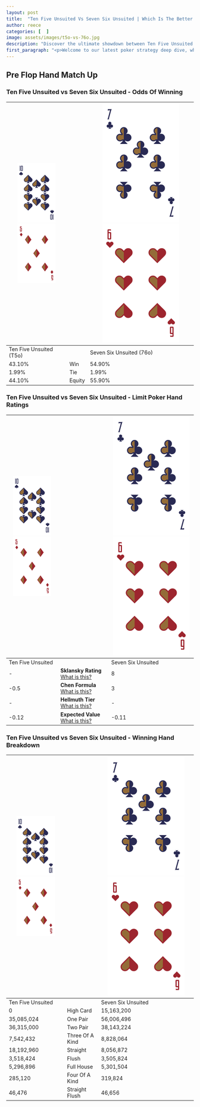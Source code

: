 ```yaml
---
layout: post
title:  "Ten Five Unsuited Vs Seven Six Unsuited | Which Is The Better Hand In Poker? A Complete Guide"
author: reece
categories: [  ]
image: assets/images/t5o-vs-76o.jpg
description: "Discover the ultimate showdown between Ten Five Unsuited and Seven Six Unsuited in poker! Uncover the odds, strategies, and scenarios where one hand triumphs over the other. Get ready to up your poker game with this thrilling analysis."
first_paragraph: "<p>Welcome to our latest poker strategy deep dive, where we're pitting two distinct hands against each other in a high-stakes showdown: Ten Five Unsuited vs Seven Six Unsuited.</p><p>In the dynamic world of poker, every decision counts, and knowing which hand holds the upper hand is key to your success at the table.</p><p>In this article, we'll dissect these two hands, explore the scenarios where one dominates the other, and equip you with the knowledge to make strategic choices that can tip the odds in your favor.</p><p>Get ready to unravel the intriguing dynamics of these poker hands and elevate your game to new heights.</p>"
---
```




[comment]: # (sp0)

## Pre Flop Hand Match Up

<div class="table hand-ratings" markdown="1"> 



### Ten Five Unsuited vs Seven Six Unsuited - Odds Of Winning


    
| ![image info](assets/images/hand1/T.png) ![image info](assets/images/hand1/5o.png) |  | ![image info](assets/images/hand2/7.png) ![image info](assets/images/hand2/6o.png) |
| -------- | -------- | -------- |
| Ten Five Unsuited (T5o) |  | Seven Six Unsuited (76o) |
| 43.10% | Win | 54.90% |
| 1.99% | Tie | 1.99% |
| 44.10% | Equity | 55.90% |




[comment]: # (sp1)



### Ten Five Unsuited vs Seven Six Unsuited - Limit Poker Hand Ratings


    
| ![image info](assets/images/hand1/T.png) ![image info](assets/images/hand1/5o.png) |  | ![image info](assets/images/hand2/7.png) ![image info](assets/images/hand2/6o.png) |
| -------- | -------- | -------- |
| Ten Five Unsuited |  | Seven Six Unsuited |
| - | **Sklansky Rating** [What is this?](/sklansky-rating-explained) | 8 |
| -0.5 | **Chen Formula** [What is this?](/chen-formula-explained) | 3 |
| - | **Hellmuth Tier** [What is this?](/Hellmuth-tier-explained) | - |
| -0.12 | **Expected Value** [What is this?](/expected-value-explained) | -0.11 |




[comment]: # (sp2)



### Ten Five Unsuited vs Seven Six Unsuited - Winning Hand Breakdown


    
| ![image info](assets/images/hand1/T.png) ![image info](assets/images/hand1/5o.png) |  | ![image info](assets/images/hand2/7.png) ![image info](assets/images/hand2/6o.png) |
| -------- | -------- | -------- |
| Ten Five Unsuited |  | Seven Six Unsuited |
| 0 | High Card | 15,163,200 |
| 35,085,024 | One Pair | 56,006,496 |
| 36,315,000 | Two Pair | 38,143,224 |
| 7,542,432 | Three Of A Kind | 8,828,064 |
| 18,192,960 | Straight | 8,056,872 |
| 3,518,424 | Flush | 3,505,824 |
| 5,296,896 | Full House | 5,301,504 |
| 285,120 | Four Of A Kind | 319,824 |
| 46,476 | Straight Flush | 46,656 |




[comment]: # (sp3)



</div>

[comment]: # (sp4)



[comment]: # (sp5)

